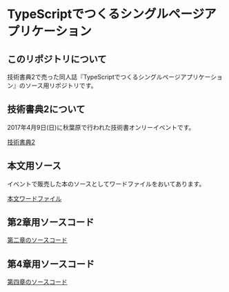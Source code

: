 # TypeScriptでつくるシングルページアプリケーション

## このリポジトリについて

技術書典2で売った同人誌『TypeScriptでつくるシングルページアプリケーション』のソース用リポジトリです。

## 技術書典2について

2017年4月9日(日)に秋葉原で行われた技術書オンリーイベントです。

[技術書典2](https://techbookfest.org/event/tbf02)

## 本文用ソース

イベントで販売した本のソースとしてワードファイルをおいてあります。

[本文ワードファイル](https://github.com/jsuzuki20120311/start-typescript-note/blob/master/book/body.docx)


## 第2章用ソースコード

[第二章のソースコード](https://github.com/jsuzuki20120311/start-typescript-note/tree/master/chapter-2)


## 第4章用ソースコード

[第四章のソースコード](https://github.com/jsuzuki20120311/start-typescript-note/tree/master/chapter-4)


